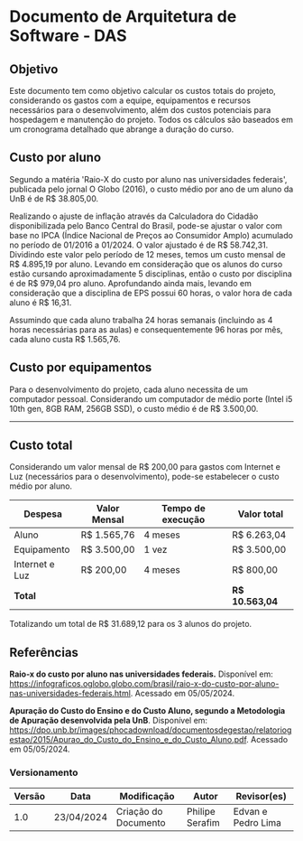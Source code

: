 # Documento de Arquitetura de Software - DAS

## Objetivo
Este documento tem como objetivo calcular os custos totais do projeto, considerando os gastos com a equipe, equipamentos e recursos necessários para o desenvolvimento, além dos custos potenciais para hospedagem e manutenção do projeto. Todos os cálculos são baseados em um cronograma detalhado que abrange a duração do curso.

## Custo por aluno
Segundo a matéria 'Raio-X do custo por aluno nas universidades federais', publicada pelo jornal O Globo (2016), o custo médio por ano de um aluno da UnB é de R$ 38.805,00.

Realizando o ajuste de inflação através da Calculadora do Cidadão disponibilizada pelo Banco Central do Brasil, pode-se ajustar o valor com base no IPCA (Índice Nacional de Preços ao Consumidor Amplo) acumulado no período de 01/2016 a 01/2024. O valor ajustado é de R$ 58.742,31. Dividindo este valor pelo período de 12 meses, temos um custo mensal de R$ 4.895,19 por aluno. Levando em consideração que os alunos do curso estão cursando aproximadamente 5 disciplinas, então o custo por disciplina é de R$ 979,04 pro aluno. Aprofundando ainda mais, levando em consideração que a disciplina de EPS possui 60 horas, o valor hora de cada aluno é R$ 16,31.

Assumindo que cada aluno trabalha 24 horas semanais (incluindo as 4 horas necessárias para as aulas) e consequentemente 96 horas por mês, cada aluno custa R$ 1.565,76.

## Custo por equipamentos
Para o desenvolvimento do projeto, cada aluno necessita de um computador pessoal. Considerando um computador de médio porte (Intel i5 10th gen, 8GB RAM, 256GB SSD), o custo médio é de R$ 3.500,00. 

---

## Custo total
Considerando um valor mensal de R$ 200,00 para gastos com Internet e Luz (necessários para o desenvolvimento), pode-se estabelecer o custo médio por aluno.

| Despesa        | Valor Mensal | Tempo de execução | Valor total      |
| -------------- | ------------ | ----------------- | ---------------- |
| Aluno          | R$ 1.565,76  | 4 meses           | R$ 6.263,04      |
| Equipamento    | R$ 3.500,00  | 1 vez             | R$ 3.500,00      |
| Internet e Luz | R$ 200,00    | 4 meses           | R$ 800,00        |
| **Total**      |              |                   | **R$ 10.563,04** |

Totalizando um total de R$ 31.689,12 para os 3 alunos do projeto.

## Referências
**Raio-x do custo por aluno nas universidades federais.** Disponível em: https://infograficos.oglobo.globo.com/brasil/raio-x-do-custo-por-aluno-nas-universidades-federais.html. Acessado em 05/05/2024.

**Apuração do Custo do Ensino e do Custo Aluno, segundo a Metodologia de Apuração desenvolvida pela UnB**. Disponível em: https://dpo.unb.br/images/phocadownload/documentosdegestao/relatoriogestao/2015/Apurao_do_Custo_do_Ensino_e_do_Custo_Aluno.pdf. Acessado em 05/05/2024.


### Versionamento

| Versão | Data       | Modificação          | Autor           | Revisor(es)        |
| ------ | ---------- | -------------------- | --------------- | ------------------ |
| 1.0    | 23/04/2024 | Criação do Documento | Philipe Serafim | Edvan e Pedro Lima |